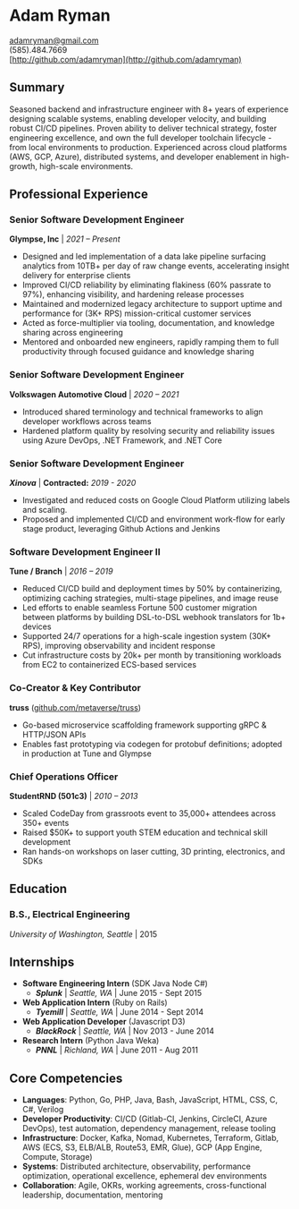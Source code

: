 # Adam Ryman
adamryman@gmail.com  
(585).484.7669  
[http://github.com/adamryman](http://github.com/adamryman)


## Summary

Seasoned backend and infrastructure engineer with 8+ years of experience designing scalable systems, enabling developer velocity, and building robust CI/CD pipelines. Proven ability to deliver technical strategy, foster engineering excellence, and own the full developer toolchain lifecycle - from local environments to production. Experienced across cloud platforms (AWS, GCP, Azure), distributed systems, and developer enablement in high-growth, high-scale environments.

## Professional Experience

### **Senior Software Development Engineer**

**Glympse, Inc** | *2021 – Present*

- Designed and led implementation of a data lake pipeline surfacing analytics from 10TB+ per day of raw change events, accelerating insight delivery for enterprise clients
- Improved CI/CD reliability by eliminating flakiness (60% passrate to 97%), enhancing visibility, and hardening release processes
- Maintained and modernized legacy architecture to support uptime and performance for (3K+ RPS) mission-critical customer services
- Acted as force-multiplier via tooling, documentation, and knowledge sharing across engineering
- Mentored and onboarded new engineers, rapidly ramping them to full productivity through focused guidance and knowledge sharing

### **Senior Software Development Engineer**

**Volkswagen Automotive Cloud** | *2020 – 2021*

- Introduced shared terminology and technical frameworks to align developer workflows across teams
- Hardened platform quality by resolving security and reliability issues using Azure DevOps, .NET Framework, and .NET Core

### Senior Software Development Engineer

***Xinova*** | **Contracted:** *2019 - 2020*

- Investigated and reduced costs on Google Cloud Platform utilizing labels and scaling.
- Proposed and implemented CI/CD and environment work-flow for early stage product, leveraging Github Actions and Jenkins

### **Software Development Engineer II**

**Tune / Branch** | *2016 – 2019*

- Reduced CI/CD build and deployment times by 50% by containerizing, optimizing caching strategies, multi-stage pipelines, and image reuse
- Led efforts to enable seamless Fortune 500 customer migration between platforms by building DSL-to-DSL webhook translators for 1b+ devices
- Supported 24/7 operations for a high-scale ingestion system (30K+ RPS), improving observability and incident response
- Cut infrastructure costs by 20k+ per month by transitioning workloads from EC2 to containerized ECS-based services

### **Co-Creator & Key Contributor**

**truss** ([github.com/metaverse/truss](https://github.com/metaverse/truss))

- Go-based microservice scaffolding framework supporting gRPC & HTTP/JSON APIs
- Enables fast prototyping via codegen for protobuf definitions; adopted in production at Tune and Glympse

### **Chief Operations Officer**

**StudentRND (501c3)** | *2010 – 2013*

- Scaled CodeDay from grassroots event to 35,000+ attendees across 350+ events
- Raised $50K+ to support youth STEM education and technical skill development
- Ran hands-on workshops on laser cutting, 3D printing, electronics, and SDKs

## Education

### **B.S., Electrical Engineering**
*University of Washington, Seattle* | 2015

## Internships

- **Software Engineering Intern** (SDK Java Node C#)
	- ***Splunk*** | *Seattle, WA* | June 2015 - Sept 2015
- **Web Application Intern** (Ruby on Rails)
	- ***Tyemill*** | *Seattle, WA* | June 2014 - Sept 2014
- **Web Application Developer** (Javascript D3)
	- ***BlackRock*** | *Seattle, WA* | Nov 2013 - June 2014
- **Research Intern** (Python Java Weka)
	- ***PNNL*** | *Richland, WA* | June 2011 - Aug 2011

## Core Competencies

- **Languages**: Python, Go, PHP, Java, Bash,  JavaScript, HTML, CSS, C, C#, Verilog
- **Developer Productivity**: CI/CD (Gitlab-CI, Jenkins, CircleCI, Azure DevOps), test automation, dependency management, release tooling
- **Infrastructure**: Docker, Kafka, Nomad, Kubernetes, Terraform, Gitlab, AWS (ECS, S3, ELB/ALB, Route53, EMR, Glue), GCP (App Engine, Compute, Storage)
- **Systems**: Distributed architecture, observability, performance optimization, operational excellence, ephemeral dev environments
- **Collaboration**: Agile, OKRs, working agreements, cross-functional leadership, documentation, mentoring

